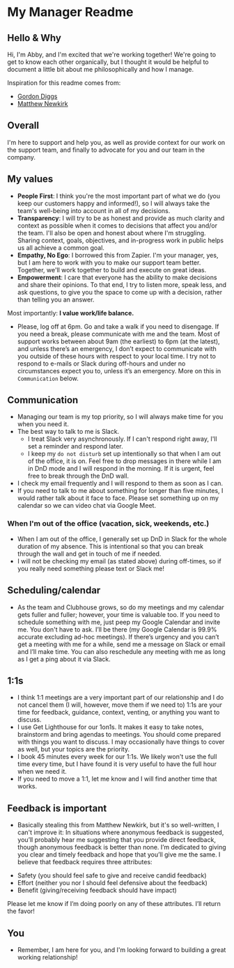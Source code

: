 # My Manager Readme

## Hello & Why
Hi, I'm Abby, and I'm excited that we're working together! We're going to get to know each other organically, but I thought it would be helpful to document a little bit about me philosophically and how I manage.


Inspiration for this readme comes from:
- [Gordon Diggs]
- [Matthew Newkirk]


## Overall
I'm here to support and help you, as well as provide context for our work on the support team, and finally to advocate for you and our team in the company.




## My values

- **People First**: I think you're the most important part of what we do (you keep our customers happy and informed!), so I will always take the team's well-being into account in all of my decisions.
- **Transparency**: I will try to be as honest and provide as much clarity and context as possible when it comes to decisions that affect you and/or the team. I'll also be open and honest about where I'm struggling. Sharing context, goals, objectives, and in-progress work in public helps us all achieve a common goal.
- **Empathy, No Ego**: I borrowed this from Zapier. I'm your manager, yes, but I am here to work with you to make our support team better. Together, we'll work together to build and execute on great ideas.
- **Empowerment**:  I care that everyone has the ability to make decisions and share their opinions. To that end, I try to listen more, speak less, and ask questions, to give you the space to come up with a decision, rather than telling you an answer.

Most importantly:  **I value work/life balance.**

- Please, log off at 6pm. Go and take a walk if you need to disengage. If you need a break, please communicate with me and the team. Most of support works between about 9am (the earliest) to 6pm (at the latest), and unless there’s an emergency, I don’t expect to communicate with you outside of these hours with respect to your local time. I try not to respond to e-mails or Slack during off-hours and under no circumstances expect you to, unless it’s an emergency. More on this in `Communication` below.

## Communication

- Managing our team is my top priority, so I will always make time for you when you need it.
- The best way to talk to me is Slack.
  - I treat Slack very asynchronously. If I can't respond right away, I'll set a reminder and respond later.
  - I keep my `do not disturb` set up intentionally so that when I am out of the office, it is on. Feel free to drop messages in there while I am in DnD mode and I will respond in the morning. If it is urgent, feel free to break through the DnD wall.
- I check my email frequently and I will respond to them as soon as I can.
- If you need to talk to me about something for longer than five minutes, I would rather talk about it face to face. Please set something up on my calendar so we can video chat via Google Meet.

### When I'm out of the office (vacation, sick, weekends, etc.)

- When I am out of the office, I generally set up DnD in Slack for the whole duration of my absence. This is intentional so that you can break through the wall and get in touch of me if needed.
- I will not be checking my email (as stated above) during off-times, so if you really need something please text or Slack me!

## Scheduling/calendar

- As the team and Clubhouse grows, so do my meetings and my calendar gets fuller and fuller; however, your time is valuable too. If you need to schedule something with me, just peep my Google Calendar and invite me. You don't have to ask.  I’ll be there (my Google Calendar is 99.9% accurate excluding ad-hoc meetings). If there’s urgency and you can’t get a meeting with me for a while, send me a message on Slack or email and I’ll make time. You can also reschedule any meeting with me as long as I get a ping about it via Slack.

## 1:1s

- I think 1:1 meetings are a very important part of our relationship and I do not cancel them (I will, however, move them if we need to)  1:1s are your time for feedback, guidance, context, venting, or anything you want to discuss.
- I use Get Lighthouse for our 1on1s. It makes it easy to take notes, brainstorm and bring agendas to meetings. You should come prepared with things you want to discuss. I may occasionally have things to cover as well, but your topics are the priority.
- I book 45 minutes every week for our 1:1s. We likely won't use the full time every time, but I have found it is very useful to have the full hour when we need it.
- If you need to move a 1:1, let me know and I will find another time that works.

## Feedback is important

- Basically stealing this from Matthew Newkirk, but it's so well-written, I can't improve it: In situations where anonymous feedback is suggested, you’ll probably hear me suggesting that you provide direct feedback, though anonymous feedback is better than none.  I’m dedicated to giving you clear and timely feedback and hope that you’ll give me the same. I believe that feedback requires three attributes:

 * Safety (you should feel safe to give and receive candid feedback)
 * Effort (neither you nor I should feel defensive about the feedback)
 * Benefit (giving/receiving feedback should have impact)

Please let me know if I’m doing poorly on any of these attributes. I’ll return the favor!

## You

- Remember, I am here for you, and I'm looking forward to building a great working relationship!

[Gordon Diggs]: https://github.com/gdiggs/manager-readme
[Matthew Newkirk]: https://matthewnewkirk.com/2017/09/20/share-your-manager-readme/
